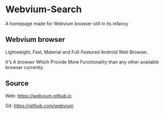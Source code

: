 # Webvium-Search

A homepage made for Webvium browser still in its infancy

## Webvium browser

Lightweight, Fast, Material and Full-Featured Android Web Browser.

It's A browser Which Provide More Functionality than any other available browser currently.

## Source

Web: https://webvium.github.io

Git: https://github.com/webvium
